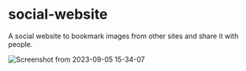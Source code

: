 # social-website

A social website to bookmark images from other sites and share it with people.

![Screenshot from 2023-09-05 15-34-07](https://github.com/TabaMojj/social-website/assets/61758406/8fcb2de0-230b-47c1-8fcf-5b308c158124)
